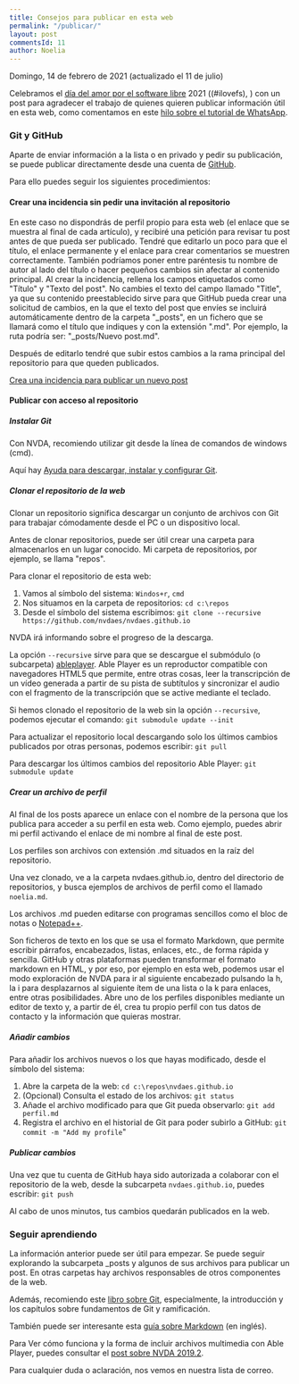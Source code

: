 ```yaml
---
title: Consejos para publicar en esta web
permalink: "/publicar/"
layout: post
commentsId: 11
author: Noelia
---
```


<footer>Domingo, 14 de febrero de 2021 (actualizado el 11 de julio)</footer>

Celebramos el [día del amor por el software libre](https://fsfe.org/activities/ilovefs/) 2021 ((#ilovefs), ) con un post para agradecer el trabajo de quienes quieren publicar información útil en esta web, como comentamos en este [hilo sobre el tutorial de WhatsApp](https://nvdaes.groups.io/g/lista/topic/80458647).

### Git y GitHub ###

Aparte de enviar información a la lista o en privado y pedir su publicación, se puede publicar directamente desde una cuenta de [GitHub](https://github.com/).

Para ello puedes seguir los siguientes procedimientos:

#### Crear una incidencia sin pedir una invitación al repositorio ####

En este caso no dispondrás de perfil propio para esta web (el enlace que se muestra al final de cada artículo), y recibiré una petición para revisar tu post antes de que pueda ser publicado. Tendré que editarlo un poco para que el título, el enlace permanente y el enlace para crear comentarios se muestren correctamente. También podríamos poner entre paréntesis tu nombre de autor al lado del título o hacer pequeños cambios sin afectar al contenido principal.
Al crear la incidencia, rellena los campos etiquetados como "Título" y "Texto del post". No cambies el texto del campo llamado "Title", ya que su contenido preestablecido sirve para que GitHub pueda crear una solicitud de cambios, en la que el texto del post que envíes se incluirá automáticamente dentro de la carpeta "_posts", en un fichero que se llamará como el título que indiques y con la extensión ".md". Por ejemplo, la ruta podría ser: "_posts/Nuevo post.md".

Después de editarlo tendré que subir estos cambios a la rama principal del repositorio para que queden publicados.

[Crea una incidencia para publicar un nuevo post](https://github.com/nvdaes/nvdaes.github.io/issues/new?assignees=nvdaes&labels=enhancement&template=addPost.yml&title=%5BPost%5D%3A+)

#### Publicar con acceso al repositorio ####

##### Instalar Git #####

Con NVDA, recomiendo utilizar git desde la línea de comandos de windows (cmd).

Aquí hay [Ayuda para descargar, instalar y configurar Git](https://docs.github.com/es/github/getting-started-with-github/set-up-git).

##### Clonar el repositorio de la web #####

Clonar un repositorio significa descargar un conjunto de archivos con Git para trabajar cómodamente desde el PC o un dispositivo local.

Antes de clonar repositorios, puede ser útil crear una carpeta para almacenarlos en un lugar conocido. Mi carpeta de repositorios, por ejemplo, se llama "repos".

Para clonar el repositorio de esta web:

1. Vamos al símbolo del sistema: `Windos+r`, `cmd`
1. Nos situamos en la carpeta de repositorios: `cd c:\repos`
1. Desde el símbolo del sistema escribimos: `git clone --recursive https://github.com/nvdaes/nvdaes.github.io`

NVDA irá informando sobre el progreso de la descarga.

La opción `--recursive` sirve para que se descargue el submódulo (o subcarpeta) [ableplayer](https://github.com/ableplayer/ableplayer). Able Player es un reproductor compatible con navegadores HTML5 que permite, entre otras cosas, leer la transcripción de un vídeo generada a partir de su pista de subtítulos y sincronizar el audio con el fragmento de la transcripción que se active mediante el teclado.

Si hemos clonado el repositorio de la web sin la opción `--recursive`, podemos ejecutar el comando: `git submodule update --init`

Para actualizar el repositorio local descargando solo los últimos cambios publicados por otras personas, podemos escribir: `git pull`

Para descargar los últimos cambios del repositorio Able Player: `git submodule update`

##### Crear un archivo de perfil #####

Al final de los posts aparece un enlace con el nombre de la persona que los publica para acceder a su perfil en esta web. Como ejemplo, puedes abrir mi perfil activando el enlace de mi nombre al final de este post.

Los perfiles son archivos con extensión .md situados en la raíz del repositorio.

Una vez clonado, ve a la carpeta nvdaes.github.io, dentro del directorio de repositorios, y busca ejemplos de archivos de perfil como el llamado `noelia.md`.

Los archivos .md pueden editarse con programas sencillos como el bloc de notas o [Notepad++](https://notepad-plus-plus.org/).

Son ficheros de texto en los que se usa el formato Markdown, que permite escribir párrafos, encabezados, listas, enlaces, etc., de forma rápida y sencilla. GitHub y otras plataformas pueden transformar el formato markdown en HTML, y por eso, por ejemplo en esta web, podemos usar el modo exploración de NVDA para ir al siguiente encabezado pulsando la h, la i para desplazarnos al siguiente ítem de una lista o la k para enlaces, entre otras posibilidades.
Abre uno de los perfiles disponibles mediante un editor de texto y, a partir de él, crea tu propio perfil con tus datos de contacto y la información que quieras mostrar.

##### Añadir cambios #####

Para añadir los archivos nuevos o los que hayas modificado, desde el símbolo del sistema:

1. Abre la carpeta de la web: `cd c:\repos\nvdaes.github.io`
1. (Opcional) Consulta el estado de los archivos: `git status`
1. Añade el archivo modificado para que Git pueda observarlo: `git add perfil.md`
1. Registra el archivo en el historial de Git para poder subirlo a GitHub: `git commit -m "Add my profile`"

##### Publicar cambios #####

Una vez que tu cuenta de GitHub haya sido autorizada a colaborar con el repositorio de la web, desde la subcarpeta `nvdaes.github.io`, puedes escribir: `git push`

Al cabo de unos minutos, tus cambios quedarán publicados en la web.

### Seguir aprendiendo ###

La información anterior puede ser útil para empezar. Se puede seguir explorando la subcarpeta _posts y algunos de sus archivos para publicar un post. En otras carpetas hay archivos responsables de otros componentes de la web.

Además, recomiendo este [libro sobre Git](https://git-scm.com/book/es/v2), especialmente, la introducción y los capítulos sobre fundamentos de Git y ramificación.

También puede ser interesante esta [guía sobre Markdown](https://guides.github.com/features/mastering-markdown/) (en inglés).

Para Ver cómo funciona y la forma de incluir archivos multimedia con Able Player, puedes consultar el [post sobre NVDA 2019.2](https://nvdaes.github.io/nvda-2019-2).

Para cualquier duda o aclaración, nos vemos en nuestra lista de correo.

